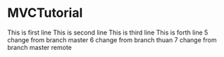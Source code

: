 ﻿# MVCTutorial

This is first line
This is second line
This is third line
This is forth line
5 change from branch master
6 change from branch thuan
7 change from branch master remote
